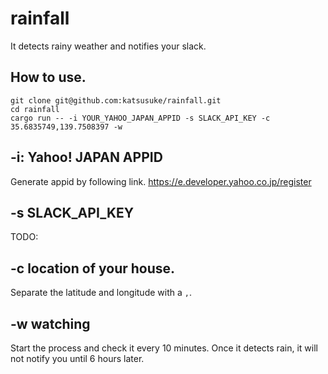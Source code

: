 # rainfall 

It detects rainy weather and notifies your slack.

## How to use.

```
git clone git@github.com:katsusuke/rainfall.git
cd rainfall
cargo run -- -i YOUR_YAHOO_JAPAN_APPID -s SLACK_API_KEY -c 35.6835749,139.7508397 -w
```

## -i: Yahoo! JAPAN APPID

Generate appid by following link.
https://e.developer.yahoo.co.jp/register

## -s SLACK_API_KEY

TODO:


## -c location of your house.

Separate the latitude and longitude with a `,`.

## -w watching

Start the process and check it every 10 minutes.
Once it detects rain, it will not notify you until 6 hours later.


